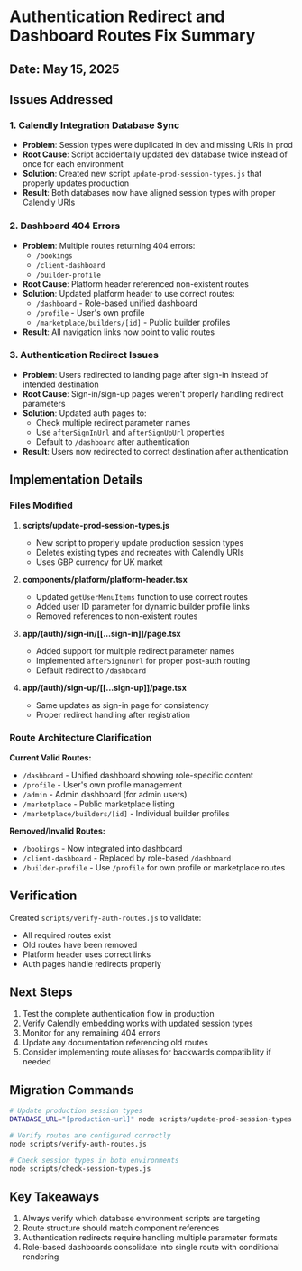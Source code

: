 # Authentication Redirect and Dashboard Routes Fix Summary

## Date: May 15, 2025

## Issues Addressed

### 1. Calendly Integration Database Sync
- **Problem**: Session types were duplicated in dev and missing URIs in prod
- **Root Cause**: Script accidentally updated dev database twice instead of once for each environment
- **Solution**: Created new script `update-prod-session-types.js` that properly updates production
- **Result**: Both databases now have aligned session types with proper Calendly URIs

### 2. Dashboard 404 Errors
- **Problem**: Multiple routes returning 404 errors:
  - `/bookings`
  - `/client-dashboard`  
  - `/builder-profile`
- **Root Cause**: Platform header referenced non-existent routes
- **Solution**: Updated platform header to use correct routes:
  - `/dashboard` - Role-based unified dashboard
  - `/profile` - User's own profile
  - `/marketplace/builders/[id]` - Public builder profiles
- **Result**: All navigation links now point to valid routes

### 3. Authentication Redirect Issues
- **Problem**: Users redirected to landing page after sign-in instead of intended destination
- **Root Cause**: Sign-in/sign-up pages weren't properly handling redirect parameters
- **Solution**: Updated auth pages to:
  - Check multiple redirect parameter names
  - Use `afterSignInUrl` and `afterSignUpUrl` properties
  - Default to `/dashboard` after authentication
- **Result**: Users now redirected to correct destination after authentication

## Implementation Details

### Files Modified

1. **scripts/update-prod-session-types.js**
   - New script to properly update production session types
   - Deletes existing types and recreates with Calendly URIs
   - Uses GBP currency for UK market

2. **components/platform/platform-header.tsx**
   - Updated `getUserMenuItems` function to use correct routes
   - Added user ID parameter for dynamic builder profile links
   - Removed references to non-existent routes

3. **app/(auth)/sign-in/[[...sign-in]]/page.tsx**
   - Added support for multiple redirect parameter names
   - Implemented `afterSignInUrl` for proper post-auth routing
   - Default redirect to `/dashboard`

4. **app/(auth)/sign-up/[[...sign-up]]/page.tsx**
   - Same updates as sign-in page for consistency
   - Proper redirect handling after registration

### Route Architecture Clarification

**Current Valid Routes:**
- `/dashboard` - Unified dashboard showing role-specific content
- `/profile` - User's own profile management
- `/admin` - Admin dashboard (for admin users)
- `/marketplace` - Public marketplace listing
- `/marketplace/builders/[id]` - Individual builder profiles

**Removed/Invalid Routes:**
- `/bookings` - Now integrated into dashboard
- `/client-dashboard` - Replaced by role-based `/dashboard`
- `/builder-profile` - Use `/profile` for own profile or marketplace routes

## Verification

Created `scripts/verify-auth-routes.js` to validate:
- All required routes exist
- Old routes have been removed
- Platform header uses correct links
- Auth pages handle redirects properly

## Next Steps

1. Test the complete authentication flow in production
2. Verify Calendly embedding works with updated session types
3. Monitor for any remaining 404 errors
4. Update any documentation referencing old routes
5. Consider implementing route aliases for backwards compatibility if needed

## Migration Commands

```bash
# Update production session types
DATABASE_URL="[production-url]" node scripts/update-prod-session-types.js

# Verify routes are configured correctly  
node scripts/verify-auth-routes.js

# Check session types in both environments
node scripts/check-session-types.js
```

## Key Takeaways

1. Always verify which database environment scripts are targeting
2. Route structure should match component references
3. Authentication redirects require handling multiple parameter formats
4. Role-based dashboards consolidate into single route with conditional rendering